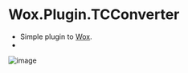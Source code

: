 # Wox.Plugin.TCConverter
- Simple plugin to [Wox]("https://github.com/Wox-launcher/Wox").
-
![image](https://user-images.githubusercontent.com/63427621/233871143-0d7df763-a856-4193-9bfd-0094f850e534.png)
